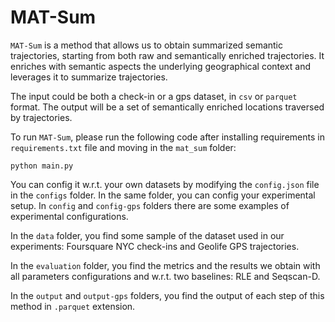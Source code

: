 # MAT-Sum

`MAT-Sum` is a method that allows us to obtain summarized semantic trajectories, starting from both raw and semantically enriched trajectories. It enriches with semantic aspects the underlying geographical context and leverages it to summarize trajectories.

The input could be both a check-in or a gps dataset, in `csv` or `parquet` format. The output will be a set of semantically enriched locations traversed by trajectories. 

To run `MAT-Sum`, please run the following code after installing requirements in `requirements.txt` file and moving in the `mat_sum` folder:
```
python main.py
```

You can config it w.r.t. your own datasets by modifying the `config.json` file in the `configs` folder. In the same folder, you can config your experimental setup. In `config` and `config-gps` folders there are some examples of experimental configurations.

In the `data` folder, you find some sample of the dataset used in our experiments: Foursquare NYC check-ins and Geolife GPS trajectories.

In the `evaluation` folder, you find the metrics and the results we obtain with all parameters configurations and w.r.t. two baselines: RLE and Seqscan-D.

In the `output` and `output-gps` folders, you find the output of each step of this method in `.parquet` extension.